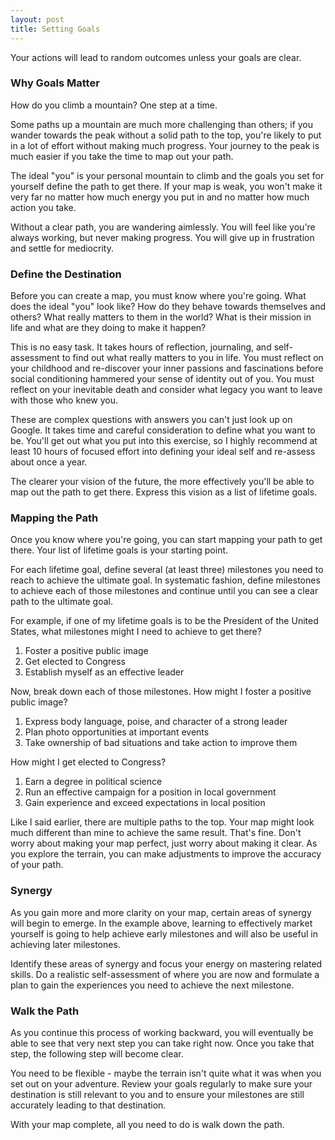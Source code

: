 ```yaml
---
layout: post
title: Setting Goals
---
```


Your actions will lead to random outcomes unless your goals are clear.

### Why Goals Matter

How do you climb a mountain? One step at a time.

Some paths up a mountain are much more challenging than others; if you wander towards the peak without a solid path to the top, you're likely to put in a lot of effort without making much progress. Your journey to the peak is much easier if you take the time to map out your path.

The ideal "you" is your personal mountain to climb and the goals you set for yourself define the path to get there. If your map is weak, you won't make it very far no matter how much energy you put in and no matter how much action you take. 

Without a clear path, you are wandering aimlessly. You will feel like you're always working, but never making progress. You will give up in frustration and settle for mediocrity.

### Define the Destination

Before you can create a map, you must know where you're going. What does the ideal "you" look like? How do they behave towards themselves and others? What really matters to them in the world? What is their mission in life and what are they doing to make it happen?

This is no easy task. It takes hours of reflection, journaling, and self-assessment to find out what really matters to you in life. You must reflect on your childhood and re-discover your inner passions and fascinations before social conditioning hammered your sense of identity out of you. You must reflect on your inevitable death and consider what legacy you want to leave with those who knew you.

These are complex questions with answers you can't just look up on Google. It takes time and careful consideration to define what you want to be. You'll get out what you put into this exercise, so I highly recommend at least 10 hours of focused effort into defining your ideal self and re-assess about once a year.

The clearer your vision of the future, the more effectively you'll be able to map out the path to get there. Express this vision as a list of lifetime goals.

### Mapping the Path

Once you know where you're going, you can start mapping your path to get there. Your list of lifetime goals is your starting point.

For each lifetime goal, define several (at least three) milestones you need to reach to achieve the ultimate goal. In systematic fashion, define milestones to achieve each of those milestones and continue until you can see a clear path to the ultimate goal.

For example, if one of my lifetime goals is to be the President of the United States, what milestones might I need to achieve to get there?

1. Foster a positive public image
1. Get elected to Congress
1. Establish myself as an effective leader

Now, break down each of those milestones. How might I foster a positive public image?

1. Express body language, poise, and character of a strong leader
1. Plan photo opportunities at important events
1. Take ownership of bad situations and take action to improve them

How might I get elected to Congress?

1. Earn a degree in political science
1. Run an effective campaign for a position in local government
1. Gain experience and exceed expectations in local position

Like I said earlier, there are multiple paths to the top. Your map might look much different than mine to achieve the same result. That's fine. Don't worry about making your map perfect, just worry about making it clear. As you explore the terrain, you can make adjustments to improve the accuracy of your path.

### Synergy
As you gain more and more clarity on your map, certain areas of synergy will begin to emerge. In the example above, learning to effectively market yourself is going to help achieve early milestones and will also be useful in achieving later milestones.

Identify these areas of synergy and focus your energy on mastering related skills. Do a realistic self-assessment of where you are now and formulate a plan to gain the experiences you need to achieve the next milestone.

### Walk the Path
As you continue this process of working backward, you will eventually be able to see that very next step you can take right now. Once you take that step, the following step will become clear.

You need to be flexible - maybe the terrain isn't quite what it was when you set out on your adventure. Review your goals regularly to make sure your destination is still relevant to you and to ensure your milestones are still accurately leading to that destination.

With your map complete, all you need to do is walk down the path.
